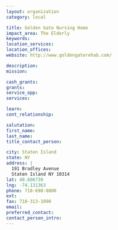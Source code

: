 ```yaml
---
layout: organization
category: local

title: Golden Gate Nursing Home
impact_area: The Elderly
keywords: 
location_services: 
location_offices: 
website: http://www.goldengaterehab.com/

description: 
mission: 

cash_grants: 
grants: 
service_opp: 
services: 

learn: 
cont_relationship: 

salutation: 
first_name: 
last_name: 
title_contact_person: 

city: Staten Island
state: NY
address: |
  191 Bradley Avenue  
  Staten Island NY 10314
lat: 40.606739
lng: -74.131363
phone: 718-698-8800
ext: 
fax: 718-313-1090
email: 
preferred_contact: 
contact_person_intro: 
---
```

